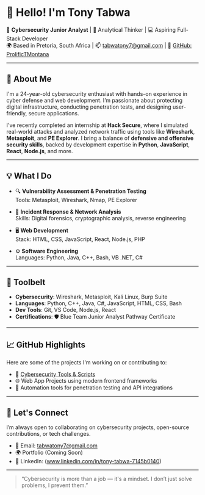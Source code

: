 # 👋 Hello! I'm Tony Tabwa

🚀 **Cybersecurity Junior Analyst** | 🧠 Analytical Thinker | 💻 Aspiring Full-Stack Developer  
🌍 Based in Pretoria, South Africa | 📫 tabwatony7@gmail.com | 🔗 [GitHub: ProlificTMontana](https://github.com/ProlificTMontana)

---

## 🔐 About Me

I'm a 24-year-old cybersecurity enthusiast with hands-on experience in cyber defense and web development. I’m passionate about protecting digital infrastructure, conducting penetration tests, and designing user-friendly, secure applications.

I've recently completed an internship at **Hack Secure**, where I simulated real-world attacks and analyzed network traffic using tools like **Wireshark**, **Metasploit**, and **PE Explorer**. I bring a balance of **defensive and offensive security skills**, backed by development expertise in **Python**, **JavaScript**, **React**, **Node.js**, and more.

---

## 💡 What I Do

- 🔍 **Vulnerability Assessment & Penetration Testing**  
  Tools: Metasploit, Wireshark, Nmap, PE Explorer

- 🧪 **Incident Response & Network Analysis**  
  Skills: Digital forensics, cryptographic analysis, reverse engineering

- 🖥️ **Web Development**  
  Stack: HTML, CSS, JavaScript, React, Node.js, PHP

- ⚙️ **Software Engineering**  
  Languages: Python, Java, C++, Bash, VB .NET, C#

---

## 🧰 Toolbelt

- **Cybersecurity**: Wireshark, Metasploit, Kali Linux, Burp Suite  
- **Languages**: Python, C++, Java, C#, JavaScript, HTML, CSS, Bash  
- **Dev Tools**: Git, VS Code, Node.js, React  
- **Certifications**: 🛡️ Blue Team Junior Analyst Pathway Certificate

---

## 📈 GitHub Highlights

Here are some of the projects I'm working on or contributing to:

- 🔗 [Cybersecurity Tools & Scripts](https://github.com/ProlificTMontana?tab=repositories)
- 🌐 Web App Projects using modern frontend frameworks
- 📡 Automation tools for penetration testing and API integrations

---

## 🤝 Let's Connect

I’m always open to collaborating on cybersecurity projects, open-source contributions, or tech challenges.

- 💬 Email: [tabwatony7@gmail.com](mailto:tabwatony7@gmail.com)  
- 🌍 Portfolio (Coming Soon)  
- 📱 LinkedIn: (www.linkedin.com/in/tony-tabwa-7145b0140)

---

> “Cybersecurity is more than a job — it's a mindset. I don’t just solve problems, I prevent them.”

